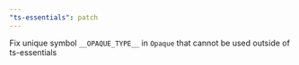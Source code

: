 ```yaml
---
"ts-essentials": patch
---
```


Fix unique symbol `__OPAQUE_TYPE__` in `Opaque` that cannot be used outside of ts-essentials
